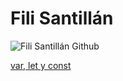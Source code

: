 # Fili Santillán

![Fili Santillán Github](https://github.com/FiliSantillan/FiliSantillan/blob/master/assets/cover-github.png)

[var, let y const](https://filisantillan.com/bits/var-let-const/)
